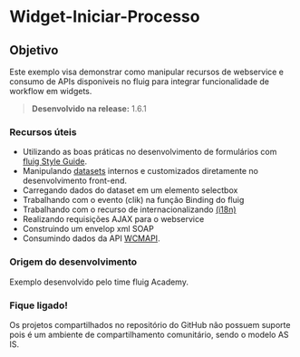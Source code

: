 # Widget-Iniciar-Processo

Objetivo
----

Este exemplo visa demonstrar como manipular recursos de webservice e consumo de APIs disponiveis no fluig para integrar funcionalidade de workflow em widgets.  


> **Desenvolvido na release:** 1.6.1

### Recursos úteis

* Utilizando as boas práticas no desenvolvimento de formulários com [fluig Style Guide](http://style.fluig.com/).
* Manipulando [datasets](http://tdn.totvs.com/display/public/fluig/Desenvolvimento+de+Datasets) internos e customizados diretamente no    desenvolvimento front-end.
* Carregando dados do dataset em um elemento selectbox
* Trabalhando com o evento (clik) na função Binding do fluig
* Trabalhando com o recurso de internacionalizando [(i18n)](http://tdn.totvs.com/pages/releaseview.action?pageId=185738869)
* Realizando requisições AJAX para o webservice
* Construindo um envelop xml SOAP
* Consumindo dados da API [WCMAPI](http://tdn.totvs.com/display/public/fluig/WCMAPI).

### Origem do desenvolvimento

Exemplo desenvolvido pelo time fluig Academy. 

### Fique ligado!

Os projetos compartilhados no repositório do GitHub não possuem suporte pois é um ambiente de compartilhamento comunitário, sendo o modelo AS IS. 
